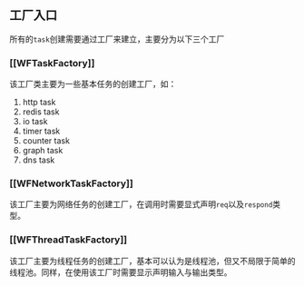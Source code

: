 ## 工厂入口

所有的`task`创建需要通过工厂来建立，主要分为以下三个工厂

### [[WFTaskFactory]]

该工厂类主要为一些基本任务的创建工厂，如：

1. http task
2. redis task
3. io task
4. timer task
5. counter task
6. graph task
7. dns task

### [[WFNetworkTaskFactory]]

该工厂主要为网络任务的创建工厂，在调用时需要显式声明`req`以及`respond`类型。

### [[WFThreadTaskFactory]]

该工厂主要为线程任务的创建工厂，基本可以认为是线程池，但又不局限于简单的线程池。同样，在使用该工厂时需要显示声明输入与输出类型。


